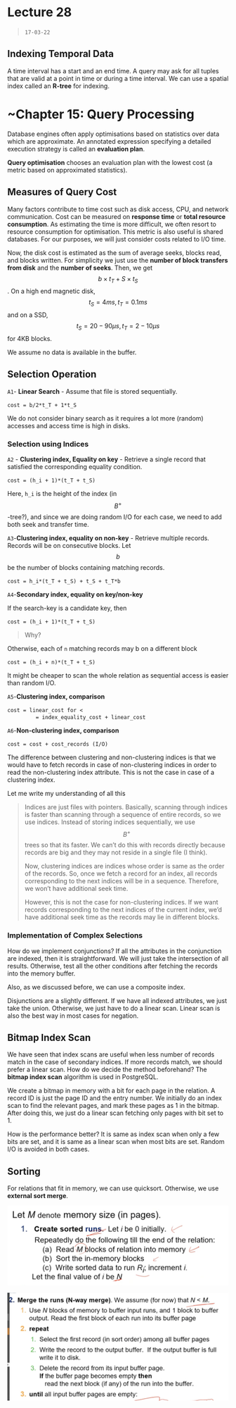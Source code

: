# Lecture 28

> `17-03-22`

## Indexing Temporal Data

A time interval has a start and an end time. A query may ask for all tuples that are valid at a point in time or during a time interval. We can use a spatial index called an **R-tree** for indexing.

# ~Chapter 15: Query Processing

Database engines often apply optimisations based on statistics over data which are approximate. An annotated expression specifying a detailed execution strategy is called an **evaluation plan**. 

**Query optimisation** chooses an evaluation plan with the lowest cost (a metric based on approximated statistics). 

## Measures of Query Cost

Many factors contribute to time cost such as disk access, CPU, and network communication. Cost can be measured on **response time** or **total resource consumption**. As estimating the time is more difficult, we often resort to resource consumption for optimisation. This metric is also useful is shared databases. For our purposes, we will just consider costs related to I/O time. 

Now, the disk cost is estimated as the sum of average seeks, blocks read, and blocks written. For simplicity we just use the **number of block transfers from disk** and the **number of seeks**. Then, we get $$b \times t_T + S\times t_S$$. On a high end magnetic disk, $$t_S = 4ms, t_T = 0.1ms$$ and on a SSD, $$t_S = 20-90\mu s, t_T = 2-10 \mu s$$ for 4KB blocks.  

We assume no data is available in the buffer.

## Selection Operation

`A1`- **Linear Search** - Assume that file is stored sequentially. 

```
cost = b/2*t_T + 1*t_S
```

We do not consider binary search as it requires a lot more (random) accesses and access time is high in disks.

### Selection using Indices

`A2` - **Clustering index, Equality on key** - Retrieve a single record that satisfied the corresponding equality condition. 

```
cost = (h_i + 1)*(t_T + t_S)
```

Here, `h_i` is the height of the index (in $$B^+$$-tree?), and since we are doing random I/O for each case, we need to add both seek and transfer time.

`A3`-**Clustering index, equality on non-key** - Retrieve multiple records. Records will be on consecutive blocks. Let $$b$$ be the number of blocks containing matching records.

```
cost = h_i*(t_T + t_S) + t_S + t_T*b
```

`A4`-**Secondary index, equality on key/non-key**

If the search-key is a candidate key, then

```
cost = (h_i + 1)*(t_T + t_S)
```

> Why?

Otherwise, each of `n` matching records may b on a different block

```
cost = (h_i + n)*(t_T + t_S)
```

It might be cheaper to scan the whole relation as sequential access is easier than random I/O.

`A5`-**Clustering index, comparison**

```
cost = linear_cost for <
		 = index_equality_cost + linear_cost
```

`A6`-**Non-clustering index, comparison**

```
cost = cost + cost_records (I/O)
```

The difference between clustering and non-clustering indices is that we would have to fetch records in case of non-clustering indices in order to read the non-clustering index attribute. This is not the case in case of a clustering index.

Let me write my understanding of all this

>Indices are just files with pointers. Basically, scanning through indices is faster than scanning through a sequence of entire records, so we use indices. Instead of storing indices sequentially, we use $$B^+$$ trees so that its faster. We can’t do this with records directly because records are big and they may not reside in a single file (I think).
>
>Now, clustering indices are indices whose order is same as the order of the records. So, once we fetch a record for an index, all records corresponding to the next indices will be in a sequence. Therefore, we won’t have additional seek time.
>
>However, this is not the case for non-clustering indices. If we want records corresponding to the next indices of the current index, we’d have additional seek time as the records may lie in different blocks.

### Implementation of Complex Selections

How do we implement conjunctions? If all the attributes in the conjunction are indexed, then it is straightforward. We will just take the intersection of all results. Otherwise, test all the other conditions after fetching the records into the memory buffer.

Also, as we discussed before, we can use a composite index. 

Disjunctions are a slightly different. If we have all indexed attributes, we just take the union. Otherwise, we just have to do a linear scan. Linear scan is also the best way in most cases for negation.

## Bitmap Index Scan

We have seen that index scans are useful when less number of records match in the case of secondary indices. If more records match, we should prefer a linear scan. How do we decide the method beforehand? The **bitmap index scan** algorithm is used in PostgreSQL. 

We create a bitmap in memory with a bit for each page in the relation. A record ID is just the page ID and the entry number. We initially do an index scan to find the relevant pages, and mark these pages as 1 in the bitmap. After doing this, we just do a linear scan fetching only pages with bit set to 1. 

How is the performance better? It is same as index scan when only a few bits are set, and it is same as a linear scan when most bits are set. Random I/O is avoided in both cases.

## Sorting

For relations that fit in memory, we can use quicksort. Otherwise, we use **external sort merge**. 

![image-20220407235807034](assets/image-20220407235807034.png)

![image-20220407235757873](assets/image-20220407235757873.png)